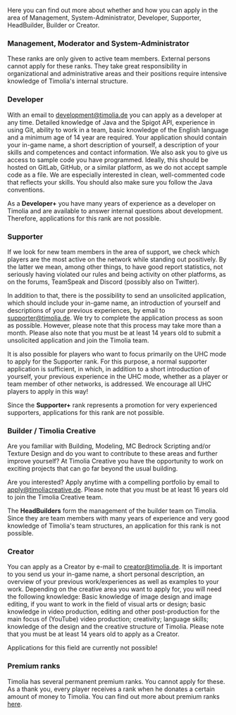 Here you can find out more about whether and how you can apply in the area of Management, System-Administrator, Developer, Supporter, HeadBuilder, Builder or Creator.

### Management, Moderator and System-Administrator
These ranks are only given to active team members. External persons cannot apply for these ranks. 
They take great responsibility in organizational and administrative areas and their positions require intensive knowledge of Timolia's internal structure.


### Developer
With an email to <a href="mailto:development@timolia.de">development@timolia.de</a> you can apply as a developer at any time.
Detailed knowledge of Java and the Spigot API, experience in using Git, ability to work in a team, basic knowledge of the English language and a minimum age of 14 year are required.
Your application should contain your in-game name, a short description of yourself, a description of your skills and competences and contact information. 
We also ask you to give us access to sample code you have programmed. Ideally, this should be hosted on GitLab, GitHub, or a similar platform, as we do not accept sample code as a file.
We are especially interested in clean, well-commented code that reflects your skills. You should also make sure you follow the Java conventions.
  
As a <b>Developer+</b> you have many years of experience as a developer on Timolia and are available to answer internal questions about development. Therefore, applications for this rank are not possible.


### Supporter
If we look for new team members in the area of support, we check which players are the most active on the network while standing out positively.
By the latter we mean, among other things, to have good report statistics, not seriously having violated our rules and being activity on other platforms, as on the forums, TeamSpeak and Discord (possibly also on Twitter).

In addition to that, there is the possibility to send an unsolicited application, which should include your in-game name, an introduction of yourself and descriptions of your previous experiences, by 
email to <a href="mailto:supporter@timolia.de">supporter@timolia.de</a>. We try to complete the application process as soon as possible. However, please note that this process may take more than a month.
Please also note that you must be at least 14 years old to submit a unsolicited application and join the Timolia team.

It is also possible for players who want to focus primarily on the UHC mode to apply for the Supporter rank.
For this purpose, a normal supporter application is sufficient, in which, in addition to a short introduction of yourself, 
your previous experience in the UHC mode, whether as a player or team member of other networks, is addressed. 
We encourage all UHC players to apply in this way!

Since the <b>Supporter+</b> rank represents a promotion for very experienced supporters, applications for this rank are not possible.


### Builder / Timolia Creative
Are you familiar with Building, Modeling, MC Bedrock Scripting and/or Texture Design and do you want to contribute to these areas and further improve yourself?
At Timolia Creative you have the opportunity to work on exciting projects that can go far beyond the usual building.

Are you interested? Apply anytime with a compelling portfolio by email to <a href="mailto:apply@timoliacreative.de">apply@timoliacreative.de</a>.
Please note that you must be at least 16 years old to join the Timolia Creative team.

The <b>HeadBuilders</b> form the management of the builder team on Timolia. Since they are team members with many years of experience and very good knowledge of Timolia's team structures, an application for this rank is not possible.


### Creator

You can apply as a Creator by e-mail to <a href="mailto:creator@timolia.de">creator@timolia.de</a>. It is important to you send us your in-game name, a short personal description, 
an overview of your previous work/experiences as well as examples to your work. Depending on the creative area you want to apply for, you will need the 
following knowledge: Basic knowledge of image design and image editing, if you want to work in the field of visual arts or design; 
basic knowledge in video production, editing and other post-production for the main focus of (YouTube) video production; 
creativity; language skills; knowledge of the design and the creative structure of Timolia.
Please note that you must be at least 14 years old to apply as a Creator.

Applications for this field are currently not possible!


### Premium ranks
Timolia has several permanent premium ranks. You cannot apply for these. As a thank you, every player receives a rank when he donates a certain amount of money to Timolia. 
You can find out more about premium ranks [here](/ranks/premium/).

